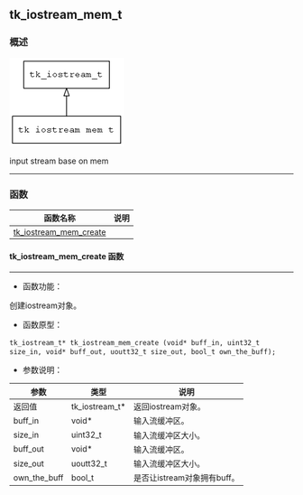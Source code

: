 ## tk\_iostream\_mem\_t
### 概述
![image](images/tk_iostream_mem_t_0.png)


 input stream base on mem


----------------------------------
### 函数
<p id="tk_iostream_mem_t_methods">

| 函数名称 | 说明 | 
| -------- | ------------ | 
| <a href="#tk_iostream_mem_t_tk_iostream_mem_create">tk\_iostream\_mem\_create</a> |  |
#### tk\_iostream\_mem\_create 函数
-----------------------

* 函数功能：

> <p id="tk_iostream_mem_t_tk_iostream_mem_create">
 创建iostream对象。





* 函数原型：

```
tk_iostream_t* tk_iostream_mem_create (void* buff_in, uint32_t size_in, void* buff_out, uoutt32_t size_out, bool_t own_the_buff);
```

* 参数说明：

| 参数 | 类型 | 说明 |
| -------- | ----- | --------- |
| 返回值 | tk\_iostream\_t* | 返回iostream对象。 |
| buff\_in | void* | 输入流缓冲区。 |
| size\_in | uint32\_t | 输入流缓冲区大小。 |
| buff\_out | void* | 输入流缓冲区。 |
| size\_out | uoutt32\_t | 输入流缓冲区大小。 |
| own\_the\_buff | bool\_t | 是否让istream对象拥有buff。 |
